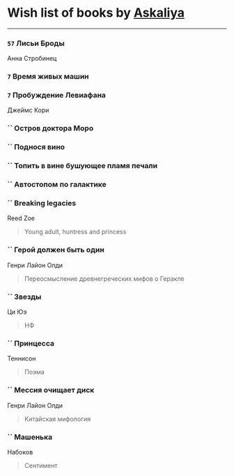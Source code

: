 # Wish list of books by [Askaliya](http://vk.com/id326783541)
---

### `57` Лисьи Броды
Анна Стробинец

### `7` Время живых машин

### `7` Пробуждение Левиафана
Джеймс Кори

### `` Остров доктора Моро

### `` Поднося вино

### `` Топить в вине бушующее пламя печали

### `` Автостопом по галактике

### `` Breaking legacies
Reed Zoe
> Young adult,  huntress and princess

### `` Герой должен быть один
Генри Лайон Олди
> Переосмысление древнегреческих мифов о Геракле

### `` Звезды
Ци Юэ
> НФ

### `` Принцесса
Теннисон
> Поэма

### `` Мессия очищает диск
Генри Лайон Олди
> Китайская мифология

### `` Машенька
Набоков
> Сентимент


